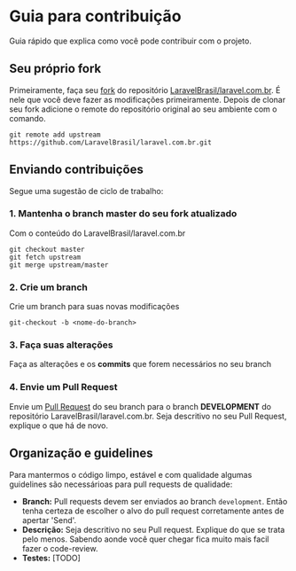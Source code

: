 Guia para contribuição
======================

Guia rápido que explica como você pode contribuir com o projeto.

## Seu próprio fork
Primeiramente, faça seu [fork](https://help.github.com/articles/fork-a-repo) do repositório [LaravelBrasil/laravel.com.br](https://github.com/LaravelBrasil/laravel.com.br). É nele que você deve fazer as modificações primeiramente. Depois de clonar seu fork adicione o remote do repositório original ao seu ambiente com o comando.
```
git remote add upstream https://github.com/LaravelBrasil/laravel.com.br.git
```

## Enviando contribuições

Segue uma sugestão de ciclo de trabalho:

### 1. Mantenha o branch master do seu fork atualizado

Com o conteúdo do LaravelBrasil/laravel.com.br

```
git checkout master
git fetch upstream
git merge upstream/master
```

### 2. Crie um branch

Crie um branch para suas novas modificações

```
git-checkout -b <nome-do-branch>
```

### 3. Faça suas alterações

Faça as alterações e os **commits** que forem necessários no seu branch

### 4. Envie um Pull Request

Envie um [Pull Request](https://help.github.com/articles/using-pull-requests) do seu branch para o branch **DEVELOPMENT** do repositório LaravelBrasil/laravel.com.br. Seja descritivo no seu Pull Request, explique o que há de novo.

## Organização e guidelines

Para mantermos o código limpo, estável e com qualidade algumas guidelines são necessárioas para pull requests de qualidade:

- **Branch:** Pull requests devem ser enviados ao branch `development`. Então tenha certeza de escolher o alvo do pull request corretamente antes de apertar 'Send'.
- **Descrição:** Seja descritivo no seu Pull request. Explique do que se trata pelo menos. Sabendo aonde você quer chegar fica muito mais facil fazer o code-review.
- **Testes:** [TODO]
